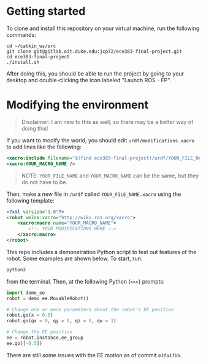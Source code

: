 # Getting started
To clone and install this repository on your virtual machine, run the following
commands:

```
cd ~/catkin_ws/src
git clone git@gitlab.oit.duke.edu:jcp72/ece383-final-project.git
cd ece383-final-project
./install.sh
```

After doing this, you should be able to run the project by going to your desktop
and double-clicking the icon labeled "Launch ROS - FP".

# Modifying the environment
 > Disclaimer: I am new to this as well, so there may be a better way of doing
   this!

If you want to modify the world, you should edit `urdf/modifications.xacro` to
add lines like the following:
```xml
<xacro:include filename="$(find ece383-final-project)/urdf/YOUR_FILE_NAME.xacro"/>
<xacro:YOUR_MACRO_NAME />
```
> NOTE: `YOUR_FILE_NAME` and `YOUR_MACRO_NAME` can be the same, but they do not
have to be.

Then, make a new file in `/urdf` called `YOUR_FILE_NAME.xacro` using the
following template:
```xml
<?xml version="1.0"?>
<robot xmlns:xacro="http://wiki.ros.org/xacro">
    <xacro:macro name="YOUR_MACRO_NAME">
        <!-- YOUR MODIFICATIONS HERE -->
    </xacro:macro>
</robot>
```

This repo includes a demonstration Python script to test out features of the
robot. Some examples are shown below. To start, run:
```sh
python3
```
from the terminal. Then, at the following Python (`>>>`) prompts:
```py
import demo_ee
robot = demo_ee.MovableRobot()

# Change one or more parameters about the robot's EE position
robot.go(x = 0.5)
robot.go(qx = 0, qy = 0, qz = 0, qw = 1)

# Change the EE position
ee = robot.instance.ee_group
ee.go([-0.5])
```
There are still some issues with the EE motion as of commit `e3fa17bb`.
